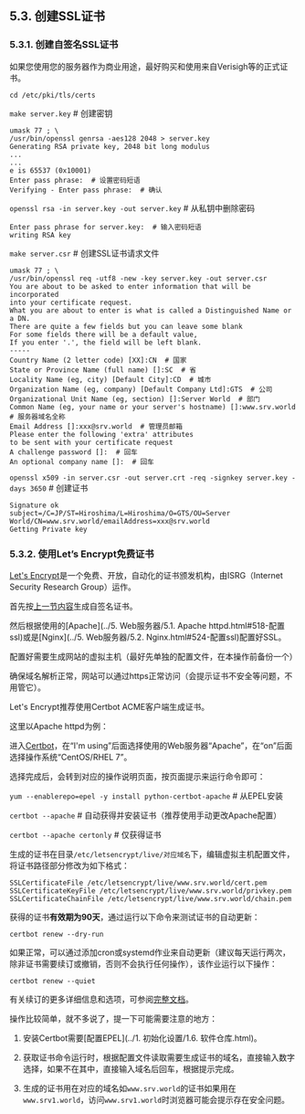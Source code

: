 ## 5.3. 创建SSL证书

### 5.3.1. 创建自签名SSL证书

如果您使用您的服务器作为商业用途，最好购买和使用来自Verisigh等的正式证书。

`cd /etc/pki/tls/certs`

`make server.key` # 创建密钥

```
umask 77 ; \
/usr/bin/openssl genrsa -aes128 2048 > server.key
Generating RSA private key, 2048 bit long modulus
...
...
e is 65537 (0x10001)
Enter pass phrase:  # 设置密码短语
Verifying - Enter pass phrase:  # 确认
```

`openssl rsa -in server.key -out server.key` # 从私钥中删除密码

```
Enter pass phrase for server.key:  # 输入密码短语
writing RSA key
```

`make server.csr` # 创建SSL证书请求文件

```
umask 77 ; \
/usr/bin/openssl req -utf8 -new -key server.key -out server.csr
You are about to be asked to enter information that will be incorporated
into your certificate request.
What you are about to enter is what is called a Distinguished Name or a DN.
There are quite a few fields but you can leave some blank
For some fields there will be a default value,
If you enter '.', the field will be left blank.
-----
Country Name (2 letter code) [XX]:CN  # 国家
State or Province Name (full name) []:SC  # 省
Locality Name (eg, city) [Default City]:CD  # 城市
Organization Name (eg, company) [Default Company Ltd]:GTS  # 公司
Organizational Unit Name (eg, section) []:Server World  # 部门
Common Name (eg, your name or your server's hostname) []:www.srv.world  # 服务器域名全称
Email Address []:xxx@srv.world  # 管理员邮箱
Please enter the following 'extra' attributes
to be sent with your certificate request
A challenge password []:  # 回车
An optional company name []:  # 回车
```

`openssl x509 -in server.csr -out server.crt -req -signkey server.key -days 3650` # 创建证书

```
Signature ok
subject=/C=JP/ST=Hiroshima/L=Hiroshima/O=GTS/OU=Server World/CN=www.srv.world/emailAddress=xxx@srv.world
Getting Private key
```

### 5.3.2. 使用Let’s Encrypt免费证书

[Let's Encrypt](https://letsencrypt.org/)是一个免费、开放，自动化的证书颁发机构，由ISRG（Internet Security Research Group）运作。

首先按[上一节内容](#531-创建自签名ssl证书)生成自签名证书。

然后根据使用的[Apache](../5. Web服务器/5.1. Apache httpd.html#518-配置ssl)或是[Nginx](../5. Web服务器/5.2. Nginx.html#524-配置ssl)配置好SSL。

配置好需要生成网站的虚拟主机（最好先单独的配置文件，在本操作前备份一个）

确保域名解析正常，网站可以通过https正常访问（会提示证书不安全等问题，不用管它）。

Let's Encrypt推荐使用Certbot ACME客户端生成证书。

这里以Apache httpd为例：

进入[Certbot](https://certbot.eff.org/)，在“I'm using”后面选择使用的Web服务器“Apache”，在“on”后面选择操作系统“CentOS/RHEL 7”。

选择完成后，会转到对应的操作说明页面，按页面提示来运行命令即可：

`yum --enablerepo=epel -y install python-certbot-apache` # 从EPEL安装

`certbot --apache` # 自动获得并安装证书（推荐使用手动更改Apache配置）

`certbot --apache certonly` # 仅获得证书

生成的证书在目录`/etc/letsencrypt/live/对应域名`下，编辑虚拟主机配置文件，将证书路径部分修改为如下格式：

```
SSLCertificateFile /etc/letsencrypt/live/www.srv.world/cert.pem
SSLCertificateKeyFile /etc/letsencrypt/live/www.srv.world/privkey.pem
SSLCertificateChainFile /etc/letsencrypt/live/www.srv.world/chain.pem
```

获得的证书**有效期为90天**，通过运行以下命令来测试证书的自动更新：

`certbot renew --dry-run`

如果正常，可以通过添加cron或systemd作业来自动更新（建议每天运行两次，除非证书需要续订或撤销，否则不会执行任何操作），该作业运行以下操作：

`certbot renew --quiet`

有关续订的更多详细信息和选项，可参阅[完整文档](https://certbot.eff.org/docs/using.html#renewal)。

操作比较简单，就不多说了，提一下可能需要注意的地方：

1. 安装Certbot需要[配置EPEL](../1. 初始化设置/1.6. 软件仓库.html)。

2. 获取证书命令运行时，根据配置文件读取需要生成证书的域名，直接输入数字选择，如果不在其中，直接输入域名后回车，根据提示完成。

3. 生成的证书用在对应的域名如`www.srv.world`的证书如果用在`www.srv1.world`，访问`www.srv1.world`时浏览器可能会提示存在安全问题。
